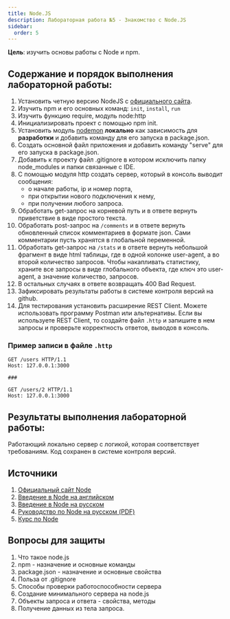 ```yaml
---
title: Node.JS
description: Лабораторная работа №5 - Знакомство с Node.JS
sidebar:
  order: 5
---
```


**Цель**: изучить основы работы с Node и npm.

## Содержание и порядок выполнения лабораторной работы:

1. Установить четную версию NodeJS с [официального сайта](https://nodejs.org/ru/).
1. Изучить npm и его основных команд: `init`, `install`, `run`
1. Изучить функцию require, модуль node:http
1. Инициализировать проект с помощью npm init.
1. Установить модуль [nodemon](https://nodemon.io/) **локально** как зависимость для **разработки** и добавить команду для его запуска в package.json.
1. Создать основной файл приложения и добавить команду "serve" для его запуска в package.json.
1. Добавить к проекту файл .gitignore в котором исключить папку node_modules и папки связанные с IDE.
1. С помощью модуля http создать сервер, который в консоль выводит сообщения:
   - о начале работы, ip и номер порта,
   - при открытии нового подключения к нему,
   - при получении любого запроса.
1. Обработать get-запрос на корневой путь и в ответе вернуть приветствие в виде простого текста.
1. Обработать post-запрос на `/comments` и в ответе вернуть обновленный список комментариев в формате json. Сами комментарии пусть хранятся в глобальной переменной.
1. Обработать get-запрос на `/stats` и в ответе вернуть небольшой фрагмент в виде html таблицы, где в одной колонке user-agent, а во второй количество запросов. Чтобы накапливать статистику, храните все запросы в виде глобального объекта, где ключ это user-agent, а значение количество, запросов.
1. В остальных случаях в ответе возвращать 400 Bad Request.
1. Зафиксировать результаты работы в системе контроля версий на github.
1. Для тестирования установить расширение REST Client. Можете использовать программу Postman или альтернативы. Если вы используете REST Client, то создайте файл `.http` и запишите в нем запросы и проверьте корректность ответов, выводов в консоль.

### Пример записи в файле `.http`

```
GET /users HTTP/1.1
Host: 127.0.0.1:3000

###

GET /users/2 HTTP/1.1
Host: 127.0.0.1:3000
```

## Результаты выполнения лабораторной работы:

Работающий локально сервер с логикой, которая соответствует требованиям. Код сохранен в системе контроля версий.

## Источники

1. [Официальный сайт Node](https://nodejs.org/en/)
1. [Введение в Node на английском](https://nodejs.dev/en/learn/)
1. [Введение в Node на русском](https://nodejsdev.ru/guides/)
1. [Руководство по Node на русском (PDF)](https://ruvds.com/img/other/ee86eb4f-db9f-48d3-8094-c76e14414678.pdf)
1. [Курс по Node](https://habr.com/ru/post/485294/)

## Вопросы для защиты

1. Что такое node.js
1. npm - назначение и основные команды
1. package.json - назначение и основные свойства
1. Польза от .gitignore
1. Способы проверки работоспособности сервера
1. Создание минимального сервера на node.js
1. Объекты запроса и ответа - свойства, методы
1. Получение данных из тела запроса.
